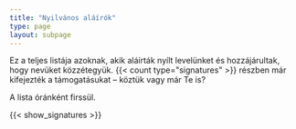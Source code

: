 ```yaml
---
title: "Nyilvános aláírók"
type: page
layout: subpage
---
```


Ez a teljes listája azoknak, akik aláírták nyílt levelünket és hozzájárultak, hogy nevüket közzétegyük. {{< count type="signatures" >}} részben már kifejezték a támogatásukat – köztük vagy már Te is?

A lista óránként firssül.

{{< show_signatures >}}

